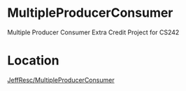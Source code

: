 # MultipleProducerConsumer
Multiple Producer Consumer Extra Credit Project for CS242

# Location
[JeffResc/MultipleProducerConsumer](https://github.com/JeffResc/MultipleProducerConsumer)
